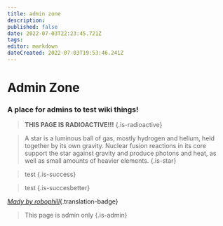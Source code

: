 ```yaml
---
title: admin zone
description: 
published: false
date: 2022-07-03T22:23:45.721Z
tags: 
editor: markdown
dateCreated: 2022-07-03T19:53:46.241Z
---
```


# Admin Zone
### A place for admins to test wiki things!

> **THIS PAGE IS RADIOACTIVE!!!**
{.is-radioactive}

> A star is a luminous ball of gas, mostly hydrogen and helium, held together by its own gravity. Nuclear fusion reactions in its core support the star against gravity and produce photons and heat, as well as small amounts of heavier elements.
{.is-star}

> test
{.is-success}

> test
{.is-succesbetter}

*[Mady by robophill](https://www.twitch.tv/robophill)*{.translation-badge}

> This page is admin only
{.is-admin}